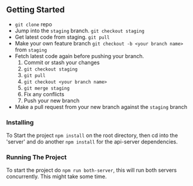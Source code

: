 ## Getting Started

* `git clone` repo
* Jump into the `staging` branch. `git checkout staging`
* Get latest code from staging. `git pull`
* Make your own feature branch `git checkout -b <your branch name>` from `staging`
* Fetch latest code again before pushing your branch.  
    1. Commit or stash your changes
    2. `git checkout staging`
    3. `git pull`
    4. `git checkout <your branch name>`
    5. `git merge staging`
    6. Fix any conflicts
    7. Push your new branch
* Make a pull request from your new branch against the `staging` branch

### Installing

To Start the project `npm install` on the root directory, then cd into the 'server' and do another `npm install` for the api-server dependencies.

### Running The Project

To start the project do `npm run both-server`, this will run both servers concurrently.
This might take some time.
